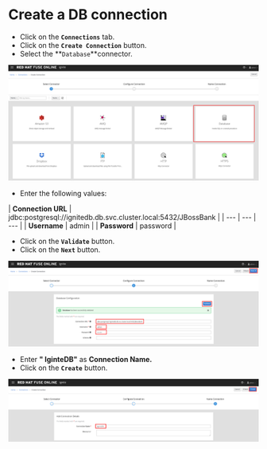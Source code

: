 # Create a DB connection

* Click on the **`Connections`** tab.
* Click on the **`Create Connection`** button.
* Select the **`Database`**connector.

![](../.gitbook/assets/image%20%2842%29.png)

* Enter the following values:

| **Connection URL** | jdbc:postgresql://ignitedb.db.svc.cluster.local:5432/JBossBank |
| --- | --- | --- |
| **Username** | admin |
| **Password** | password |

* Click on the **`Validate`** button.
* Click on the **`Next`** button.

![](../.gitbook/assets/image%20%28128%29.png)

* Enter **" IginteDB"**  as **Connection Name.**
* Click on the **`Create`** button.

![](../.gitbook/assets/image%20%2810%29.png)



